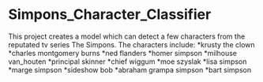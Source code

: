 # Simpons_Character_Classifier

This project creates a model which can detect a few characters from the reputated tv series The Simpons.
The characters include:
  *krusty the clown
  *charles montgomery burns
  *ned flanders
  *homer simpson
  *milhouse van_houten
  *principal skinner
  *chief wiggum
  *moe szyslak
  *lisa simpson
  *marge simpson
  *sideshow bob
  *abraham grampa simpson
  *bart simpson
